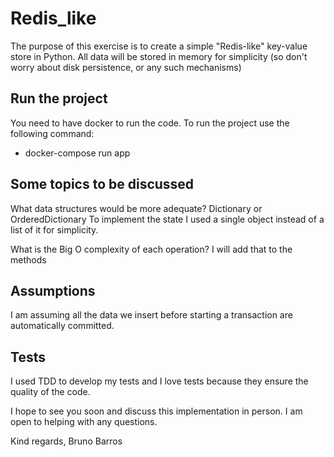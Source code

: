 # Redis_like

The purpose of this exercise is to create a simple "Redis-like" key-value store in Python.
All data will be stored in memory for simplicity (so don't worry about disk persistence, or
any such mechanisms)

## Run the project

You need to have docker to run the code.
To run the project use the following command:

- docker-compose run app

## Some topics to be discussed

What data structures would be more adequate?
Dictionary or OrderedDictionary
To implement the state I used a single object instead of a list of it for simplicity.

What is the Big O complexity of each operation?
I will add that to the methods

## Assumptions

I am assuming all the data we insert before starting a transaction are automatically committed.

## Tests

I used TDD to develop my tests and I love tests because they ensure the quality of the code.

I hope to see you soon and discuss this implementation in person. I am open to helping with any questions.

Kind regards,
Bruno Barros
